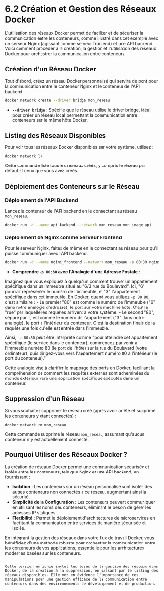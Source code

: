 # 6.2 Création et Gestion des Réseaux Docker 

L'utilisation des réseaux Docker permet de faciliter et de sécuriser la communication entre les conteneurs, comme illustré dans cet exemple avec un serveur Nginx (agissant comme serveur frontend) et une API backend. Voici comment procéder à la création, la gestion et l'utilisation des réseaux Docker pour orchestrer la communication entre conteneurs.

## Création d'un Réseau Docker

Tout d'abord, créez un réseau Docker personnalisé qui servira de pont pour la communication entre le conteneur Nginx et le conteneur de l'API backend.

```bash
docker network create --driver bridge mon_reseau
```

- **`--driver bridge`** : Spécifie que le réseau utilise le driver bridge, idéal pour créer un réseau local permettant la communication entre conteneurs sur le même hôte Docker.

## Listing des Réseaux Disponibles

Pour voir tous les réseaux Docker disponibles sur votre système, utilisez :

```bash
docker network ls
```

Cette commande liste tous les réseaux créés, y compris le réseau par défaut et ceux que vous avez créés.

## Déploiement des Conteneurs sur le Réseau

### Déploiement de l'API Backend

Lancez le conteneur de l'API backend en le connectant au réseau `mon_reseau`.

```bash
docker run -d --name api_backend --network mon_reseau mon_image_api
```

### Déploiement de Nginx comme Serveur Frontend

Pour le serveur Nginx, faites de même en le connectant au réseau pour qu'il puisse communiquer avec l'API backend.

```bash
docker run -d --name nginx_frontend --network mon_reseau -p 80:80 nginx
```

- **Comprendre `-p 80:80` avec l'Analogie d'une Adresse Postale** :

Imaginez que vous expliquez à quelqu'un comment trouver un appartement spécifique dans un immeuble situé au "6/3 rue du Boulevard". Ici, "6" pourrait représenter le numéro de l'immeuble, et "3" l'appartement spécifique dans cet immeuble. En Docker, quand vous utilisez `-p 80:80`, c'est similaire :
    - Le premier "80" est comme le numéro de l'immeuble ("6" dans notre analogie d'adresse), le port sur votre machine hôte. C'est la "rue" par laquelle les requêtes arrivent à votre système.
    - Le second "80", séparé par `:`, est comme le numéro de l'appartement ("3" dans notre analogie), le port à l'intérieur du conteneur. C'est la destination finale de la requête une fois qu'elle est entrée dans l'immeuble.

Ainsi, `-p 80:80` peut être interprété comme "pour atteindre cet appartement spécifique (le service dans le conteneur), commencez par venir à l'immeuble numéro 80 (le port de l'hôte) sur la rue du Boulevard (votre ordinateur), puis dirigez-vous vers l'appartement numéro 80 à l'intérieur (le port du conteneur)."

Cette analogie vise à clarifier le mappage des ports en Docker, facilitant la compréhension de comment les requêtes externes sont acheminées du monde extérieur vers une application spécifique exécutée dans un conteneur.

## Suppression d'un Réseau

Si vous souhaitez supprimer le réseau créé (après avoir arrêté et supprimé les conteneurs y étant connectés) :

```bash
docker network rm mon_reseau
```

Cette commande supprime le réseau `mon_reseau`, assumant qu'aucun conteneur n'y est actuellement connecté.

## Pourquoi Utiliser des Réseaux Docker ?

La création de réseaux Docker permet une communication sécurisée et isolée entre les conteneurs, tels que Nginx et une API backend, en fournissant :

- **Isolation** : Les conteneurs sur un réseau personnalisé sont isolés des autres conteneurs non connectés à ce réseau, augmentant ainsi la sécurité.
- **Simplicité de la Configuration** : Les conteneurs peuvent communiquer en utilisant les noms des conteneurs, éliminant le besoin de gérer les adresses IP statiques.
- **Flexibilité** : Permet le déploiement d'architectures de microservices en facilitant la communication entre services de manière sécurisée et isolée.

En intégrant la gestion des réseaux dans votre flux de travail Docker, vous bénéficiez d'une méthode robuste pour orchestrer la communication entre les conteneurs de vos applications, essentielle pour les architectures modernes basées sur les conteneurs.
```

Cette version enrichie inclut les bases de la gestion des réseaux dans Docker, de la création à la suppression, en passant par le listing des réseaux disponibles. Elle met en évidence l'importance de ces manipulations pour une gestion efficace de la communication entre conteneurs dans des environnements de développement et de production.

